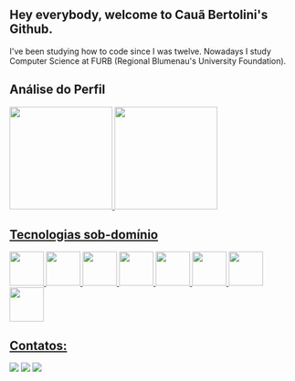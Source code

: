 ## Hey everybody, welcome to Cauã Bertolini's Github.

I've been studying how to code since I was twelve. Nowadays I study Computer Science at FURB (Regional Blumenau's University Foundation).

## Análise do Perfil
<div>
<a href="https://github.com/CauaBertolini">
<img height="180em" src="https://github-readme-stats.vercel.app/api/top-langs/?username=CauaBertolini&layout=compact&langs_count=7&theme=dracula"/>
<img height="180em" src="https://github-readme-stats.vercel.app/api?username=CauaBertolini&show_icons=true&theme=dracula&include_all_commits=true&count_private=true"/>
</div>

## Tecnologias sob-domínio
<div> <img src="https://cdn.jsdelivr.net/gh/devicons/devicon@latest/icons/java/java-original.svg" width='60' height='60' /> <img src="https://cdn.jsdelivr.net/gh/devicons/devicon@latest/icons/python/python-original.svg" width='60' height='60'/> <img src="https://cdn.jsdelivr.net/gh/devicons/devicon@latest/icons/postgresql/postgresql-original.svg" width='60' height='60'/> <img src="https://cdn.jsdelivr.net/gh/devicons/devicon@latest/icons/javascript/javascript-original.svg" width='60' height='60' />
<img src="https://cdn.jsdelivr.net/gh/devicons/devicon@latest/icons/html5/html5-original.svg" width='60' height='60' /> <img src="https://cdn.jsdelivr.net/gh/devicons/devicon@latest/icons/css3/css3-original.svg" width='60' height='60'/> <img src="https://cdn.jsdelivr.net/gh/devicons/devicon@latest/icons/csharp/csharp-original.svg" width='60' height='60'/> <img src="https://cdn.jsdelivr.net/gh/devicons/devicon@latest/icons/unity/unity-original.svg" width='60' height='60'/> </div>


## Contatos:
<div> <a href="https://instagram.com/eucauabertolini" target="_blank"><img src="https://img.shields.io/badge/-Instagram-%23E4405F?style=for-the-badge&logo=instagram&logoColor=white" target="_blank"></a>
<a href = "mailto:cauabertolini@gmail.com"><img src="https://img.shields.io/badge/Gmail-D14836?style=for-the-badge&logo=gmail&logoColor=white" target="_blank"></a>
<a href="https://www.linkedin.com/in/cauabertolini" target="_blank"><img src="https://img.shields.io/badge/-LinkedIn-%230077B5?style=for-the-badge&logo=linkedin&logoColor=white" target="_blank"></a> </div>


          
          
          
          
          
          
          
          
